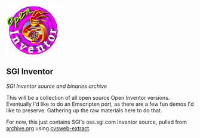 ![SGI Inventor Logo](sgi-inventor-logo.png)

## SGI Inventor
_SGI Inventor source and binaries archive_

This will be a collection of all open source Open Inventor versions.  Eventually I'd like to do an Emscripten port, as there are a few fun demos I'd like to preserve.  Gathering up the raw materials here to do that.

For now, this just contains SGI's oss.sgi.com Inventor source, pulled from [archive.org](https://web.archive.org/web/20171010104743/http://oss.sgi.com/cgi-bin/cvsweb.cgi/inventor/) using [cvsweb-extract](https://github.com/sgi-demos/cvsweb-extract).
